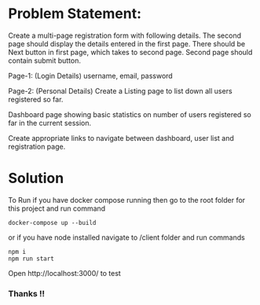 # Problem Statement:


Create a multi-page registration form with following details. 
 The second page should display the details entered in the first page. 
 There should be Next button in first page, which takes to second page. 
 Second page should contain submit button.


Page-1:  (Login Details)
 username, email, password


Page-2:   (Personal Details)
Create a Listing page to list down all users registered so far.

Dashboard page showing basic statistics on number of users registered so far in the current session.

Create appropriate links to navigate between dashboard, user list and registration page.


# Solution

  To Run if you have docker compose running then go to the root folder for this project and run command 

    docker-compose up --build

or if you have node installed navigate to /client folder and run commands

    npm i
    npm run start

Open  http://localhost:3000/ to test 

### Thanks !!

